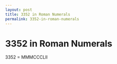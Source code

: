 ```yaml
---
layout: post
title: 3352 in Roman Numerals
permalink: 3352-in-roman-numerals
---
```


# 3352 in Roman Numerals

3352 = MMMCCCLII
